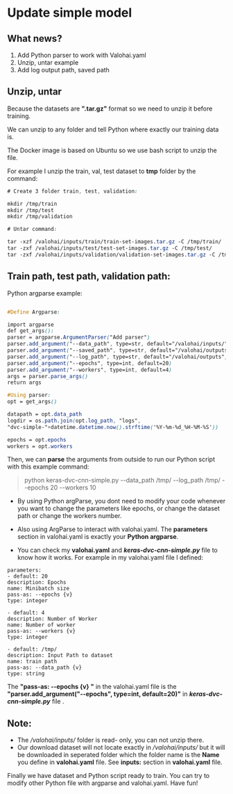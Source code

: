 # Update simple model 

## What news? 
1. Add Python parser to work with Valohai.yaml
2. Unzip, untar example
3. Add log output path, saved path

## Unzip, untar

Because the datasets are **".tar.gz"** format so we need to unzip it before training.

We can unzip to any folder and tell Python where exactly our training data is. 

The Docker image is based on Ubuntu so we use bash script to unzip the file.

For example I unzip the train, val, test dataset to **tmp** folder by the command: 

```css
# Create 3 folder train, test, validation:

mkdir /tmp/train 
mkdir /tmp/test
mkdir /tmp/validation 

# Untar command: 

tar -xzf /valohai/inputs/train/train-set-images.tar.gz -C /tmp/train/
tar -zxf /valohai/inputs/test/test-set-images.tar.gz -C /tmp/test/
tar -zxf /valohai/inputs/validation/validation-set-images.tar.gz -C /tmp/validation/

```

## Train path, test path, validation path: 

Python argparse example: 

```css 

#Define Argparse: 

import argparse
def get_args():
parser = argparse.ArgumentParser("Add parser")
parser.add_argument("--data_path", type=str, default="/valohai/inputs/")
parser.add_argument("--saved_path", type=str, default="/valohai/outputs/")
parser.add_argument("--log_path", type=str, default="/valohai/outputs")
parser.add_argument("--epochs", type=int, default=20)
parser.add_argument("--workers", type=int, default=4)
args = parser.parse_args()
return args

#Using parser: 
opt = get_args()

datapath = opt.data_path
logdir = os.path.join(opt.log_path, "logs",
"dvc-simple-"+datetime.datetime.now().strftime('%Y-%m-%d_%H-%M-%S'))

epochs = opt.epochs
workers = opt.workers

```

Then, we can **parse** the arguments from outside to run our Python script with this example command:

> python keras-dvc-cnn-simple.py --data_path /tmp/ --log_path /tmp/ --epochs 20 --workers 10

* By using Python argParse, you dont need to modify your code whenever you want to change the parameters like epochs, or change the dataset path or change the workers number.

* Also using ArgParse to interact with valohai.yaml. The **parameters** section in valohai.yaml is exactly your **Python argparse**. 

* You can check my **valohai.yaml** and _**keras-dvc-cnn-simple.py**_ file to know how it works. For example in my valohai.yaml file I defined:

```
parameters:  
- default: 20
description: Epochs
name: Minibatch size
pass-as: --epochs {v}
type: integer

- default: 4
description: Number of Worker
name: Number of worker 
pass-as: --workers {v}
type: integer

- default: /tmp/
description: Input Path to dataset
name: train path 
pass-as: --data_path {v}
type: string

```

The **"pass-as: --epochs {v} "** in the valohai.yaml file is the **"parser.add_argument("--epochs", type=int, default=20)"** in _**keras-dvc-cnn-simple.py**_ file .

## Note: 

* The _/valohai/inputs/_ folder is read- only, you can not unzip there.
* Our download dataset will not locate exactly in _/valohai/inputs/_ but it will be downloaded in seperated folder which the folder name is the **Name** you define in **valohai.yaml** file. See **inputs:** section in **valohai.yaml** file. 


Finally we have dataset and Python script ready to train. You can try to modify other Python file with argparse and valohai.yaml. Have fun! 



